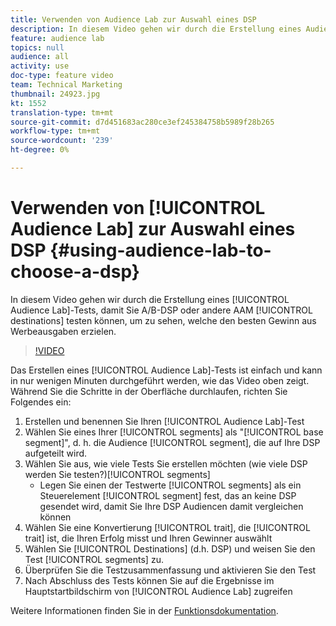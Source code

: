 ```yaml
---
title: Verwenden von Audience Lab zur Auswahl eines DSP
description: In diesem Video gehen wir durch die Erstellung eines Audience-Lab-Tests, damit Sie A/B-DSP oder andere AAM Ziele testen können, um zu sehen, welche die beste Rendite für Werbeausgaben erzielen.
feature: audience lab
topics: null
audience: all
activity: use
doc-type: feature video
team: Technical Marketing
thumbnail: 24923.jpg
kt: 1552
translation-type: tm+mt
source-git-commit: d7d451683ac280ce3ef245384758b5989f28b265
workflow-type: tm+mt
source-wordcount: '239'
ht-degree: 0%

---
```



# Verwenden von [!UICONTROL Audience Lab] zur Auswahl eines DSP {#using-audience-lab-to-choose-a-dsp}

In diesem Video gehen wir durch die Erstellung eines [!UICONTROL Audience Lab]-Tests, damit Sie A/B-DSP oder andere AAM [!UICONTROL destinations] testen können, um zu sehen, welche den besten Gewinn aus Werbeausgaben erzielen.

>[!VIDEO](https://video.tv.adobe.com/v/24923/?quality=12)

Das Erstellen eines [!UICONTROL Audience Lab]-Tests ist einfach und kann in nur wenigen Minuten durchgeführt werden, wie das Video oben zeigt. Während Sie die Schritte in der Oberfläche durchlaufen, richten Sie Folgendes ein:

1. Erstellen und benennen Sie Ihren [!UICONTROL Audience Lab]-Test
1. Wählen Sie eines Ihrer [!UICONTROL segments] als &quot;[!UICONTROL base segment]&quot;, d. h. die Audience [!UICONTROL segment], die auf Ihre DSP aufgeteilt wird.
1. Wählen Sie aus, wie viele Tests Sie erstellen möchten (wie viele DSP werden Sie testen?)[!UICONTROL segments]
   * Legen Sie einen der Testwerte [!UICONTROL segments] als ein Steuerelement [!UICONTROL segment] fest, das an keine DSP gesendet wird, damit Sie Ihre DSP Audiencen damit vergleichen können
1. Wählen Sie eine Konvertierung [!UICONTROL trait], die [!UICONTROL trait] ist, die Ihren Erfolg misst und Ihren Gewinner auswählt
1. Wählen Sie [!UICONTROL Destinations] (d.h. DSP) und weisen Sie den Test [!UICONTROL segments] zu.
1. Überprüfen Sie die Testzusammenfassung und aktivieren Sie den Test
1. Nach Abschluss des Tests können Sie auf die Ergebnisse im Hauptstartbildschirm von [!UICONTROL Audience Lab] zugreifen

Weitere Informationen finden Sie in der [Funktionsdokumentation](https://marketing.adobe.com/resources/help/en_US/aam/audience-lab.html).